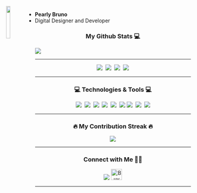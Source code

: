 <img src="https://i.imgur.com/AILEtu0.png" width="15%" align='left'>
<ul list-style='none'>
  <li> <b>Pearly Bruno </b></li>
  <li> Digital Designer and Developer</li>
</ul>
<h3 align="center"> My Github Stats 💻</h3>
  <a href="https://github.com/vagabondachi/"><img src="https://github-readme-stats.vercel.app/api?username=vagabondachi&theme=dracula&count_private=true"></a>

---

<p align="center"> 
  <a href="https://www.facebook.com/pearlybruno"><img src="https://img.shields.io/badge/Facebook-3b5998?style=for-the-badge&logo=facebook&logoColor=white"></a>&nbsp;
  <a href="https://nielcabs.github.io/junielcabo"><img src="https://img.shields.io/badge/Visit my Portfolio-333333?style=for-the-badge&logo=&logoColor=white"></a>&nbsp;
  <a href="https://nielcabs.github.io/junielcabo"><img src="https://img.shields.io/badge/Visit my Portfolio-333333?style=for-the-badge&logo=&logoColor=white"></a>&nbsp;
  <a href="https://nielcabs.github.io/junielcabo"><img src="https://img.shields.io/badge/Visit my Portfolio-333333?style=for-the-badge&logo=&logoColor=white"></a>  
</p>

---

<h3 align="center">💻 Technologies & Tools 💻</h3>

<p align="center">
  <img src="https://img.shields.io/badge/NEXT.JS-333333?style=for-the-badge&logo=next.js&logoColor=white"/>&nbsp;
  <img src="https://img.shields.io/badge/HTML5-E34C26?style=for-the-badge&logo=html5&logoColor=white"/>&nbsp;
  <img src="https://img.shields.io/badge/REACT JS-lightblue?style=for-the-badge&logo=react&logoColor=black"/>&nbsp;
  <img src="https://img.shields.io/badge/CSS3-264de4?style=for-the-badge&logo=css3&logoColor=white"/>&nbsp;
  <img src="https://img.shields.io/badge/SASS-cc6699?style=for-the-badge&logo=SASS&logoColor=white"/>&nbsp;
  <img src="https://img.shields.io/badge/Javascript-f0db4f?style=for-the-badge&logo=Javascript&logoColor=black"/>
  <img src="https://img.shields.io/badge/Node.JS-3C873A?style=for-the-badge&logo=node.js&logoColor=white"/>&nbsp;
  <img src="https://img.shields.io/badge/Express-333333?style=for-the-badge&logo=express&logoColor=white"/>&nbsp;
  <img src="https://img.shields.io/badge/php-474A8A?style=for-the-badge&logo=php&logoColor=white"/>
</p>

---

<h3 align="center">🔥 My Contribution Streak 🔥</h3>
<p align="center">
  <a href="https://github.com/nielcabs/">
    <img src="https://user-badge.committers.top/philippines/nielcabs.svg">
  </a>
</p>


---

<h3 align="center"> Connect with Me 🤝🏻</h3>
<p align="center">
<a href="https://pearlybruno.com"><img src="https://img.shields.io/badge/Visit my Portfolio-333333?style=for-the-badge&logo=&logoColor=white"></a>
<a href="https://www.buymeacoffee.com/nielcabs" target="_blank"><img src="https://cdn.buymeacoffee.com/buttons/default-orange.png" alt="Buy Me A Coffee" height="30"></a>
</p>

---

<!--
**vagabondachi/vagabondachi** is a ✨ _special_ ✨ repository because its `README.md` (this file) appears on your GitHub profile.

Here are some ideas to get you started:

- 🔭 I’m currently working on ...
- 🌱 I’m currently learning ...
- 👯 I’m looking to collaborate on ...
- 🤔 I’m looking for help with ...
- 💬 Ask me about ...
- 📫 How to reach me: ...
- 😄 Pronouns: ...
- ⚡ Fun fact: ...
-->
